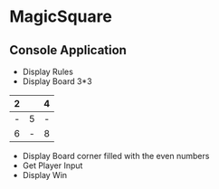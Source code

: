 # MagicSquare
## Console Application
* Display Rules
* Display Board 3*3



| 2 |   | 4 |
| - | - | - |
| - | 5 | - |
| 6 | - | 8 |
* Display Board corner filled with the even numbers
* Get Player Input
* Display Win
